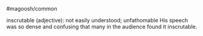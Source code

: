 #magoosh/common

inscrutable (adjective): not easily understood; unfathomable 
His speech was so dense and confusing that many in the audience found it inscrutable. 
